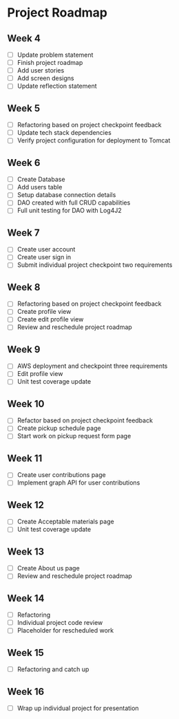 # Project Roadmap

## Week 4 
- [ ] Update problem statement
- [ ] Finish project roadmap
- [ ] Add user stories
- [ ] Add screen designs
- [ ] Update reflection statement

## Week 5
- [ ] Refactoring based on project checkpoint feedback
- [ ] Update tech stack dependencies
- [ ] Verify project configuration for deployment to Tomcat
 
## Week 6
-[ ] Create Database
- [ ] Add users table
- [ ] Setup database connection details
- [ ] DAO created with full CRUD capabilities
- [ ] Full unit testing for DAO with Log4J2

## Week 7 
- [ ] Create user account
- [ ] Create user sign in
- [ ] Submit individual project checkpoint two requirements

## Week 8 
- [ ] Refactoring based on project checkpoint feedback
- [ ] Create profile view
- [ ] Create edit profile view
- [ ] Review and reschedule project roadmap

## Week 9
- [ ] AWS deployment and checkpoint three requirements
- [ ] Edit profile view
- [ ] Unit test coverage update 

## Week 10
- [ ] Refactor based on project checkpoint feedback
- [ ] Create pickup schedule page
- [ ] Start work on pickup request form page

## Week 11 
- [ ] Create user contributions page
- [ ] Implement graph API for user contributions

## Week 12
- [ ] Create Acceptable materials page
- [ ] Unit test coverage update

## Week 13
- [ ] Create About us page
- [ ] Review and reschedule project roadmap

## Week 14
- [ ] Refactoring
- [ ] Individual project code review
- [ ] Placeholder for rescheduled work

## Week 15
- [ ] Refactoring and catch up

## Week 16
- [ ] Wrap up individual project for presentation